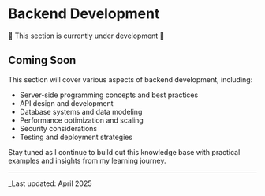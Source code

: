 # Backend Development

🚧 This section is currently under development 🚧

## Coming Soon

This section will cover various aspects of backend development, including:

-   Server-side programming concepts and best practices
-   API design and development
-   Database systems and data modeling
-   Performance optimization and scaling
-   Security considerations
-   Testing and deployment strategies

Stay tuned as I continue to build out this knowledge base with practical examples and insights from my learning journey.

---

\_Last updated: April 2025
